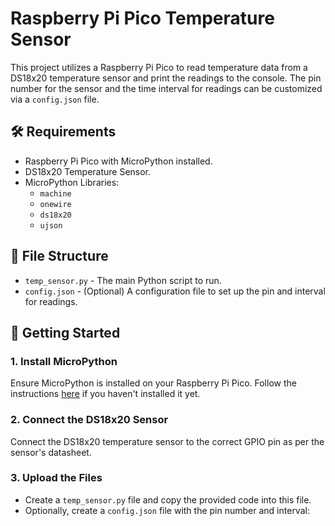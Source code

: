 # Raspberry Pi Pico Temperature Sensor

This project utilizes a Raspberry Pi Pico to read temperature data from a DS18x20 temperature sensor and print the readings to the console. The pin number for the sensor and the time interval for readings can be customized via a `config.json` file.

## 🛠️ Requirements

- Raspberry Pi Pico with MicroPython installed.
- DS18x20 Temperature Sensor.
- MicroPython Libraries:
  - `machine`
  - `onewire`
  - `ds18x20`
  - `ujson`
  
## 📁 File Structure

- `temp_sensor.py` - The main Python script to run.
- `config.json` - (Optional) A configuration file to set up the pin and interval for readings.

## 🚀 Getting Started

### 1. Install MicroPython

Ensure MicroPython is installed on your Raspberry Pi Pico. Follow the instructions [here](https://www.raspberrypi.org/documentation/rp2040/getting-started/#getting-started-with-micropython) if you haven't installed it yet.

### 2. Connect the DS18x20 Sensor

Connect the DS18x20 temperature sensor to the correct GPIO pin as per the sensor's datasheet.

### 3. Upload the Files

- Create a `temp_sensor.py` file and copy the provided code into this file.
- Optionally, create a `config.json` file with the pin number and interval:
